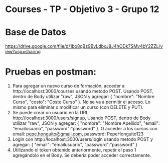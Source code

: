 # Courses - TP - Objetivo 3 - Grupo 12

# Base de Datos
https://drive.google.com/file/d/1bo8qBz9BvLdbxJ8J4hODk7SMv4bY2ZZL/view?usp=sharing

# Pruebas en postman:
1. Para agregar un nuevo curso de formación, acceder a http://localhost:3000/courses usando metodo POST. Usando POST, dentro de Body utilizar "raw", JSON y agregar: { "nombre": "Nombre Curso", "costo": "Costo Curso" }. No se va a permitir el acceso. Lo mismo para eliminar o modificar un curso (con DELETE y PUT).
2. Se puede crear un usuario en la URL: http://localhost:3000/users/signup, Usando POST, dentro de Body utilizar "raw", JSON y agregar: { "nombre": "Nombre Apellido", "email": "emailusuario", "password":"password" }. O acceder a los cursos con email: pepe.honguito@gmail.com, password: PepeHonguito123
3. Login con http://localhost:3000/users/login usando metodo POST y agregar: { "email": "emailusuario", "password":"password" }
4. Utilizando el token obtenido anteriormente, repetir el paso 1 agregándolo en el Body. Se deberia poder acceder correctamente.

